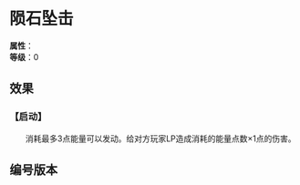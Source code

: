 
<script setup>
let list = [
    { number: "SP02-017", url: "/packs/SP02" }
]
</script>

# 陨石坠击

**属性**：<CardAttribute text="火"/><br>
**等级**：0

## 效果

### 【启动】

&emsp;&emsp;消耗最多3点能量可以发动。给对方玩家LP造成消耗的能量点数×1点的伤害。

## 编号版本

<CardNumberBox :list="list"/>
